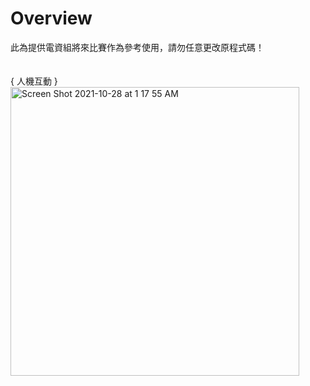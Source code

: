 # Overview

此為提供電資組將來比賽作為參考使用，請勿任意更改原程式碼！
\
\
\
{ 人機互動 }\
<img width="462" alt="Screen Shot 2021-10-28 at 1 17 55 AM" src="https://user-images.githubusercontent.com/44332180/139114740-2a693632-0f7b-4dc1-bce6-05b4b21a384d.png">
